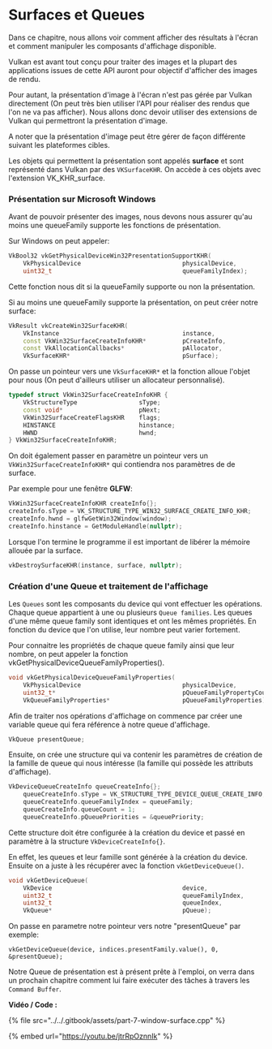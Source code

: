 # Surfaces et Queues

Dans ce chapitre, nous allons voir comment afficher des résultats à l'écran et comment manipuler les composants d'affichage disponible.

Vulkan est avant tout conçu pour traiter des images et la plupart des applications issues de cette API auront pour objectif d'afficher des images de rendu.

Pour autant, la présentation d'image à l'écran n'est pas gérée par Vulkan directement \(On peut très bien utiliser l'API pour réaliser des rendus que l'on ne va pas afficher\). Nous allons donc devoir utiliser des extensions de Vulkan qui permettront la présentation d'image.

A noter que la présentation d'image peut être gérer de façon différente suivant les plateformes cibles.

Les objets qui permettent la présentation sont appelés **surface** et sont représenté dans Vulkan par des `VKSurfaceKHR`. On accède à ces objets avec l'extension VK\_KHR\_surface.

### Présentation sur Microsoft Windows

Avant de pouvoir présenter des images, nous devons nous assurer qu'au moins une queueFamily supporte les fonctions de présentation.

Sur Windows on peut appeler:

```cpp
VkBool32 vkGetPhysicalDeviceWin32PresentationSupportKHR(
    VkPhysicalDevice                            physicalDevice,
    uint32_t                                    queueFamilyIndex);
```

Cette fonction nous dit si la queueFamily supporte ou non la présentation.

Si au moins une queueFamily supporte la présentation, on peut créer notre surface:

```cpp
VkResult vkCreateWin32SurfaceKHR(
    VkInstance                                  instance,
    const VkWin32SurfaceCreateInfoKHR*          pCreateInfo,
    const VkAllocationCallbacks*                pAllocator,
    VkSurfaceKHR*                               pSurface);
```

On passe un pointeur vers une `VkSurfaceKHR*` et la fonction alloue l'objet pour nous \(On peut d'ailleurs utiliser un allocateur personnalisé\).

```cpp
typedef struct VkWin32SurfaceCreateInfoKHR {
    VkStructureType                 sType;
    const void*                     pNext;
    VkWin32SurfaceCreateFlagsKHR    flags;
    HINSTANCE                       hinstance;
    HWND                            hwnd;
} VkWin32SurfaceCreateInfoKHR;
```

On doit également passer en paramètre un pointeur vers un `VkWin32SurfaceCreateInfoKHR*` qui contiendra nos paramètres de de surface.

Par exemple pour une fenêtre **GLFW**:

```cpp
VkWin32SurfaceCreateInfoKHR createInfo{};
createInfo.sType = VK_STRUCTURE_TYPE_WIN32_SURFACE_CREATE_INFO_KHR;
createInfo.hwnd = glfwGetWin32Window(window);
createInfo.hinstance = GetModuleHandle(nullptr);
```

Lorsque l'on termine le programme il est important de libérer la mémoire allouée par la surface.

```cpp
vkDestroySurfaceKHR(instance, surface, nullptr);
```

### Création d'une Queue et traitement de l'affichage

Les `Queues` sont les composants du device qui vont effectuer les opérations. Chaque queue appartient à  une ou plusieurs `Queue families`. Les queues d'une même queue family sont identiques et ont les mêmes propriétés. En fonction du device que l'on utilise, leur nombre peut varier fortement.

Pour connaitre les propriétés de chaque queue family ainsi que leur nombre, on peut appeler la fonction vkGetPhysicalDeviceQueueFamilyProperties\(\).

```cpp
void vkGetPhysicalDeviceQueueFamilyProperties(
    VkPhysicalDevice                            physicalDevice,
    uint32_t*                                   pQueueFamilyPropertyCount,
    VkQueueFamilyProperties*                    pQueueFamilyProperties);
```

Afin de traiter nos opérations d'affichage on commence par créer une variable queue qui fera référence à notre queue d'affichage.

```cpp
VkQueue presentQueue;
```

Ensuite, on crée une structure qui va contenir les paramètres de création de la famille de queue qui nous intéresse \(la famille qui possède les attributs d'affichage\).

```cpp
VkDeviceQueueCreateInfo queueCreateInfo{};
    queueCreateInfo.sType = VK_STRUCTURE_TYPE_DEVICE_QUEUE_CREATE_INFO;
    queueCreateInfo.queueFamilyIndex = queueFamily;
    queueCreateInfo.queueCount = 1;
    queueCreateInfo.pQueuePriorities = &queuePriority;
```

Cette structure doit étre configurée à la création du device et passé en paramètre à la structure `VkDeviceCreateInfo{}`.

En effet, les queues et leur famille sont générée à la création du device. Ensuite on a juste à les récupérer avec la fonction `vkGetDeviceQueue()`.

```cpp
void vkGetDeviceQueue(
    VkDevice                                    device,
    uint32_t                                    queueFamilyIndex,
    uint32_t                                    queueIndex,
    VkQueue*                                    pQueue);
```

On passe en parametre notre pointeur vers notre "presentQueue" par exemple:

`vkGetDeviceQueue(device, indices.presentFamily.value(), 0, &presentQueue);`

Notre Queue de présentation est à présent prête à l'emploi, on verra dans un prochain chapitre comment lui faire exécuter des tâches à travers les `Command Buffer`.

**Vidéo / Code :**

{% file src="../../.gitbook/assets/part-7-window-surface.cpp" %}

{% embed url="https://youtu.be/jtrRpOznnIk" %}

